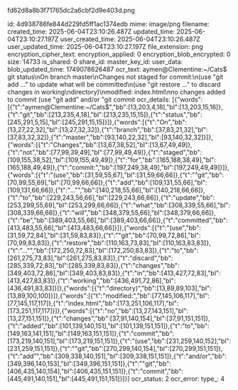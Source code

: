 fd62d8a8b3f71765dc2a6cbf2d9e403d.png

id: 4d938786fe844d229fd5ff1ac1374edb
mime: image/png
filename: 
created_time: 2025-06-04T23:10:26.487Z
updated_time: 2025-06-04T23:10:27.197Z
user_created_time: 2025-06-04T23:10:26.487Z
user_updated_time: 2025-06-04T23:10:27.197Z
file_extension: png
encryption_cipher_text: 
encryption_applied: 0
encryption_blob_encrypted: 0
size: 14733
is_shared: 0
share_id: 
master_key_id: 
user_data: 
blob_updated_time: 1749078626487
ocr_text: aymen@Clementine:~/Cats$ git status\nOn branch master\nChanges not staged for commit:\n(use "git add <file>..." to update what will be committed\n(use "git restore <file>..." to discard changes in working\ndirectory)\nmodified: index.html\nno changes added to commit (use "git add” and/or "git commit
ocr_details: [{"words":[{"t":"aymen@Clementine:~/Cats$","bb":[13,203,4,18],"bl":[13,203,15,16]},{"t":"git","bb":[213,235,4,18],"bl":[213,235,15,15]},{"t":"status","bb":[245,291,5,15],"bl":[245,291,15,15]}]},{"words":[{"t":"On","bb":[13,27,22,32],"bl":[13,27,32,32]},{"t":"branch","bb":[37,83,21,32],"bl":[37,83,32,32]},{"t":"master","bb":[93,140,22,32],"bl":[93,140,32,32]}]},{"words":[{"t":"Changes","bb":[13,67,38,52],"bl":[13,67,49,49]},{"t":"not","bb":[77,99,39,49],"bl":[77,99,49,49]},{"t":"staged","bb":[109,155,38,52],"bl":[109,155,49,49]},{"t":"for","bb":[165,188,38,49],"bl":[165,188,49,49]},{"t":"commit:","bb":[197,249,38,49],"bl":[197,249,49,49]}]},{"words":[{"t":"(use","bb":[31,59,55,67],"bl":[31,59,66,66]},{"t":"\"git","bb":[70,99,55,69],"bl":[70,99,66,66]},{"t":"add","bb":[109,131,55,66],"bl":[109,131,66,66]},{"t":"<file>...\"","bb":[140,218,55,66],"bl":[140,218,66,66]},{"t":"to","bb":[229,243,56,66],"bl":[229,243,66,66]},{"t":"update","bb":[253,299,55,69],"bl":[253,299,66,66]},{"t":"what","bb":[308,339,55,66],"bl":[308,339,66,66]},{"t":"will","bb":[348,379,55,66],"bl":[348,379,66,66]},{"t":"be","bb":[389,403,55,66],"bl":[389,403,66,66]},{"t":"committed","bb":[413,483,55,66],"bl":[413,483,66,66]}]},{"words":[{"t":"(use","bb":[31,59,72,84],"bl":[31,59,83,83]},{"t":"\"git","bb":[70,99,72,86],"bl":[70,99,83,83]},{"t":"restore","bb":[110,163,73,83],"bl":[110,163,83,83]},{"t":"<file>...\"","bb":[172,250,72,83],"bl":[172,250,83,83]},{"t":"to","bb":[261,275,73,83],"bl":[261,275,83,83]},{"t":"discard","bb":[285,339,72,83],"bl":[285,339,83,83]},{"t":"changes","bb":[349,403,72,86],"bl":[349,403,83,83]},{"t":"in","bb":[413,427,72,83],"bl":[413,427,83,83]},{"t":"working","bb":[436,491,72,86],"bl":[436,491,83,83]}]},{"words":[{"t":"directory)","bb":[13,89,89,103],"bl":[13,89,100,100]}]},{"words":[{"t":"modified:","bb":[77,145,106,117],"bl":[77,145,117,117]},{"t":"index.html","bb":[173,251,106,117],"bl":[173,251,117,117]}]},{"words":[{"t":"no","bb":[13,27,143,151],"bl":[13,27,151,151]},{"t":"changes","bb":[37,91,140,154],"bl":[37,91,151,151]},{"t":"added","bb":[101,139,140,151],"bl":[101,139,151,151]},{"t":"to","bb":[149,163,141,151],"bl":[149,163,151,151]},{"t":"commit","bb":[173,219,140,151],"bl":[173,219,151,151]},{"t":"(use","bb":[231,259,140,152],"bl":[231,259,151,151]},{"t":"\"git","bb":[270,299,140,154],"bl":[270,299,151,151]},{"t":"add”","bb":[309,338,140,151],"bl":[309,338,151,151]},{"t":"and/or","bb":[349,396,140,153],"bl":[349,396,151,151]},{"t":"\"git","bb":[406,435,140,154],"bl":[406,435,151,151]},{"t":"commit","bb":[445,491,140,151],"bl":[445,491,151,151]}]}]
ocr_status: 2
ocr_error: 
type_: 4